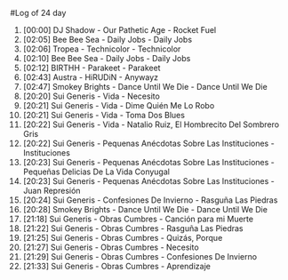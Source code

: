 #Log of 24 day

1. [00:00] DJ Shadow - Our Pathetic Age - Rocket Fuel
1. [02:05] Bee Bee Sea - Daily Jobs - Daily Jobs
1. [02:06] Tropea - Technicolor - Technicolor
1. [02:10] Bee Bee Sea - Daily Jobs - Daily Jobs
1. [02:12] BIRTHH - Parakeet - Parakeet
1. [02:43] Austra - HiRUDiN - Anywayz
1. [02:47] Smokey Brights - Dance Until We Die - Dance Until We Die
1. [20:20] Sui Generis - Vida - Necesito
1. [20:21] Sui Generis - Vida - Dime Quién Me Lo Robo
1. [20:21] Sui Generis - Vida - Toma Dos Blues
1. [20:22] Sui Generis - Vida - Natalio Ruiz, El Hombrecito Del Sombrero Gris
1. [20:22] Sui Generis - Pequenas Anécdotas Sobre Las Instituciones - Instituciones
1. [20:23] Sui Generis - Pequenas Anécdotas Sobre Las Instituciones - Pequeñas Delicias De La Vida Conyugal
1. [20:23] Sui Generis - Pequenas Anécdotas Sobre Las Instituciones - Juan Represión
1. [20:24] Sui Generis - Confesiones De Invierno - Rasguña Las Piedras
1. [20:28] Smokey Brights - Dance Until We Die - Dance Until We Die
1. [21:18] Sui Generis - Obras Cumbres - Canción para mi Muerte
1. [21:22] Sui Generis - Obras Cumbres - Rasguña Las Piedras
1. [21:25] Sui Generis - Obras Cumbres - Quizás, Porque
1. [21:27] Sui Generis - Obras Cumbres - Necesito
1. [21:29] Sui Generis - Obras Cumbres - Confesiones De Invierno
1. [21:33] Sui Generis - Obras Cumbres - Aprendizaje
